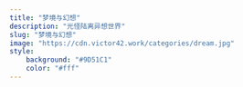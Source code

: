 ```yaml
---
title: "梦境与幻想"
description: "光怪陆离异想世界"
slug: "梦境与幻想"
image: "https://cdn.victor42.work/categories/dream.jpg"
style:
    background: "#9D51C1"
    color: "#fff"
---
```

